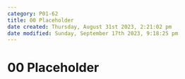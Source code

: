 ```yaml
---
category: P01-62
title: 00 Placeholder
date created: Thursday, August 31st 2023, 2:21:02 pm
date modified: Sunday, September 17th 2023, 9:18:25 pm
---
```


# 00 Placeholder
